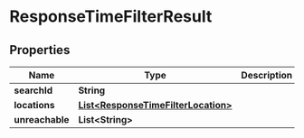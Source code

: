 

# ResponseTimeFilterResult

## Properties

Name | Type | Description | Notes
------------ | ------------- | ------------- | -------------
**searchId** | **String** |  | 
**locations** | [**List&lt;ResponseTimeFilterLocation&gt;**](ResponseTimeFilterLocation.md) |  | 
**unreachable** | **List&lt;String&gt;** |  | 



